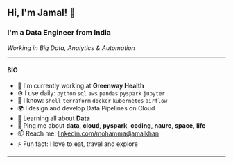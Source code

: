 ## Hi, I'm Jamal! 👾

### I'm a Data Engineer from India 
_Working in Big Data, Analytics & Automation_

----
#### **BIO**
- 🏢 I'm currently working at **Greenway Health**
- ⚙️ I use daily: `python` `sql` `aws` `pandas` `pyspark` `jupyter`
- 📔 I know: `shell` `terraform` `docker` `kubernetes` `airflow`
- 🌍 I design and develop Data Pipelines on Cloud
- 🌱 Learning all about **Data**
- 💬 Ping me about **data**, **cloud**, **pyspark**, **coding**, **naure**, **space**, **life** 
- 📫 Reach me: [linkedin.com/mohammadjamalkhan](https://www.linkedin.com/in/mohammadjamalkhan/)
- ⚡️ Fun fact: I love to eat, travel and explore
----
<!--
**capnomad/capnomad** is a ✨ _special_ ✨ repository because its `README.md` (this file) appears on your GitHub profile.

Here are some ideas to get you started:

- 👯 I’m looking to collaborate on ...
- 🤔 I’m looking for help with ``
- 😄 Pronouns: ...
-->
